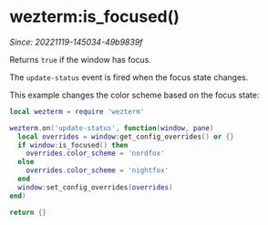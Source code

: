 # wezterm:is_focused()

*Since: 20221119-145034-49b9839f*

Returns `true` if the window has focus.

The `update-status` event is fired when the focus state changes.

This example changes the color scheme based on the focus state:

```lua
local wezterm = require 'wezterm'

wezterm.on('update-status', function(window, pane)
  local overrides = window:get_config_overrides() or {}
  if window:is_focused() then
    overrides.color_scheme = 'nordfox'
  else
    overrides.color_scheme = 'nightfox'
  end
  window:set_config_overrides(overrides)
end)

return {}
```

